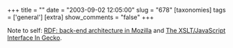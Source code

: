 +++
title = ""
date = "2003-09-02 12:05:00"
slug = "678"
[taxonomies]
tags = ['general']
[extra]
show_comments = "false"
+++

Note to self: [RDF: back-end architecture in Mozilla](http://www.mozilla.org/rdf/back-end-architecture.html) and [The XSLT/JavaScript Interface In Gecko](http://devedge.netscape.com/viewsource/2003/xslt-js/).
